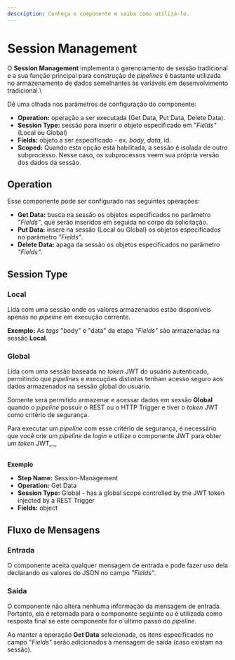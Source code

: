```yaml
---
description: Conheça o componente e saiba como utilizá-lo.
---
```


# Session Management

O **Session Management** implementa o gerenciamento de sessão tradicional e a sua função principal para construção de _pipelines_ é bastante utilizada no armazenamento de dados semelhantes às variáveis em desenvolvimento tradicional.\


Dê uma olhada nos parâmetros de configuração do componente:

* **Operation:** operação a ser executada (Get Data, Put Data, Delete Data).
* **Session Type:** sessão para inserir o objeto especificado em _"Fields"_ (Local ou Global)
* **Fields:** objeto a ser especificado - ex. _body, data,_ id.
* **Scoped:** Quando esta opção está habilitada, a sessão é isolada de outro subprocesso. Nesse caso, os subprocessos veem sua própria versão dos dados da sessão.

## **Operation**

Esse componente pode ser configurado nas seguintes operações:

* **Get Data:** busca na sessão os objetos especificados no parâmetro _"Fields"_, que serão inseridos em seguida no corpo da solicitação.&#x20;
* **Put Data:** insere na sessão (Local ou Global) os objetos especificados no parâmetro _"Fields"_.
* **Delete Data:** apaga da sessão os objetos especificados no parâmetro _"Fields"_.

## **Session Type**

### Local <a href="#local" id="local"></a>

Lida com uma sessão onde os valores armazenados estão disponíveis apenas no _pipeline_ em execução corrente.               &#x20;

**Exemplo:** As _tags_ "body" e "data" da etapa _"Fields"_ são armazenadas na sessão **Local**.

### Global <a href="#global" id="global"></a>

Lida com uma sessão baseada no _token_ JWT do usuário autenticado, permitindo que _pipelines_ e execuções distintas tenham acesso seguro aos dados armazenados na sessão global do usuário.

Somente será permitido armazenar e acessar dados em sessão **Global** quando o _pipeline_ possuir o REST ou o HTTP Trigger e tiver o _token_ JWT como critério de segurança.

Para executar um _pipeline_ com esse critério de segurança, é necessário que você crie um _pipeline_ de _login_ e utilize o componente JWT para obter um _token_ JWT_._

&#x20;        \
**Exemplo**

* **Step Name:** Session-Management
* **Operation:** Get Data
* **Session Type:** Global - has a global scope controlled by the JWT token injected by a REST Trigger
* **Fields:** object

## Fluxo de Mensagens <a href="#fluxo-de-mensagens" id="fluxo-de-mensagens"></a>

### Entrada <a href="#entrada" id="entrada"></a>

O componente aceita qualquer mensagem de entrada e pode fazer uso dela declarando os valores do JSON no campo _"Fields"_.

### Saída <a href="#sada" id="sada"></a>

O componente não altera nenhuma informação da mensagem de entrada. Portanto, ela é retornada para o componente seguinte ou é utilizada como resposta final se este componente for o último passo do _pipeline_.&#x20;

Ao manter a operação **Get Data** selecionada, os itens especificados no campo "_Fields"_ serão adicionados à mensagem de saída (caso existam na sessão).
